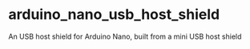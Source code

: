 # arduino_nano_usb_host_shield
An USB host shield for Arduino Nano, built from a mini USB host shield
